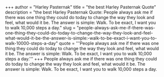 +++
author = "Harley Pasternak"
title = "the best Harley Pasternak Quote"
description = "the best Harley Pasternak Quote: People always ask me if there was one thing they could do today to change the way they look and feel, what would it be. The answer is simple: Walk. To be exact, I want you to walk 10,000 steps a day."
slug = "people-always-ask-me-if-there-was-one-thing-they-could-do-today-to-change-the-way-they-look-and-feel-what-would-it-be-the-answer-is-simple:-walk-to-be-exact-i-want-you-to-walk-10000-steps-a-day"
quote = '''People always ask me if there was one thing they could do today to change the way they look and feel, what would it be. The answer is simple: Walk. To be exact, I want you to walk 10,000 steps a day.'''
+++
People always ask me if there was one thing they could do today to change the way they look and feel, what would it be. The answer is simple: Walk. To be exact, I want you to walk 10,000 steps a day.
